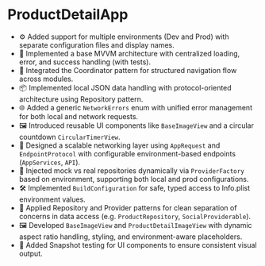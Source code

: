 # ProductDetailApp

- ⚙️ Added support for multiple environments (Dev and Prod) with separate configuration files and display names.
- 🧱 Implemented a base MVVM architecture with centralized loading, error, and success handling (with tests).
- 🧭 Integrated the Coordinator pattern for structured navigation flow across modules.
- 📦 Implemented local JSON data handling with protocol-oriented architecture using Repository pattern.
- 🌐 Added a generic `NetworkErrors` enum with unified error management for both local and network requests.
- 🖼️ Introduced reusable UI components like `BaseImageView` and a circular countdown `CircularTimerView`.
- 🧩 Designed a scalable networking layer using `AppRequest` and `EndpointProtocol` with configurable environment-based endpoints (`AppServices`, `API`).
- 🧪 Injected mock vs real repositories dynamically via `ProviderFactory` based on environment, supporting both local and prod configurations.
- 🛠️ Implemented `BuildConfiguration` for safe, typed access to Info.plist environment values.
- 🧠 Applied Repository and Provider patterns for clean separation of concerns in data access (e.g. `ProductRepository`, `SocialProviderable`).
- 🖼️ Developed `BaseImageView` and `ProductDetailImageView` with dynamic aspect ratio handling, styling, and environment-aware placeholders.
- 📸 Added Snapshot testing for UI components to ensure consistent visual output.
